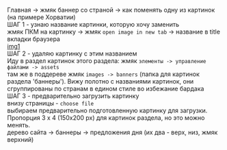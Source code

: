 Главная -> жмяк баннер со страной -> как поменять одну из картинок (на примере Хорватии)  
ШАГ 1 - узнаю название картинки, которую хочу заменить  
жмяк ПКМ на картинку -> жмяк `open image in new tab` -> название в title вкладки браузера  
[img1](./images/change_banner_image/1-filenam_to_delete.jpg)  
ШАГ 2 - удаляю картинку с этим названием  
Иду в раздел картинок этого раздела: жмяк `элементы -> управление файлами -> assets`  
там же в поддереве жмяк `images -> banners` (папка для картинок раздела 'баннеры'). 
 Вижу полотно с названиями картинок, они сгруппированы по странам в едином стиле во избежание бардака  
ШАГ 3 - предварительно загрузить картинку  
внизу страницы - `choose file`  
выбираем предварительно подготовленную картинку для загрузки. Пропорция 3 x 4 (150x200 px) для картинок раздела, но это можно менять.  
дерево сайта -> баннеры -> предложения дня (их два - верх, низ, жмяк верхний)
